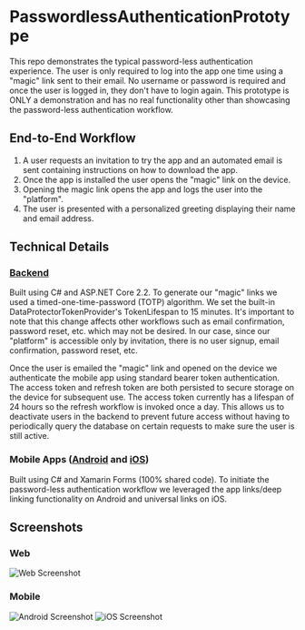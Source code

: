 # PasswordlessAuthenticationPrototype
This repo demonstrates the typical password-less authentication experience.  The user is only required to log into the app one time using a "magic" link sent to their email. No username or password is required and once the user is logged in, they don't have to login again. This prototype is ONLY a demonstration and has no real functionality other than showcasing the password-less authentication workflow.

## End-to-End Workflow
1. A user requests an invitation to try the app and an automated email is sent containing instructions on how to download the app.
2. Once the app is installed the user opens the "magic" link on the device.
3. Opening the magic link opens the app and logs the user into the "platform".
4. The user is presented with a personalized greeting displaying their name and email address.

## Technical Details
### [Backend](https://pwdlessauth.azurewebsites.net/)
Built using C# and ASP.NET Core 2.2.  To generate our "magic" links we used a timed-one-time-password (TOTP) algorithm. We set the built-in DataProtectorTokenProvider's TokenLifespan to 15 minutes.  It's important to note that this change affects other workflows such as email confirmation, password reset, etc. which may not be desired.  In our case, since our "platform" is accessible only by invitation, there is no user signup, email confirmation, password reset, etc.  

Once the user is emailed the "magic" link and opened on the device we authenticate the mobile app using standard bearer token authentication.  The access token and refresh token are both persisted to secure storage on the device for subsequent use.  The access token currently has a lifespan of 24 hours so the refresh workflow is invoked once a day.  This allows us to deactivate users in the backend to prevent future access without having to periodically query the database on certain requests to make sure the user is still active.

### Mobile Apps ([Android](https://play.google.com/store/apps/details?id=com.hyprsoft.Auth.Passwordless.Prototype) and [iOS](https://www.apple.com/ios/app-store))
Built using C# and Xamarin Forms (100% shared code).  To initiate the password-less authentication workflow we leveraged the app links/deep linking functionality on Android and universal links on iOS.

## Screenshots
### Web
![Web Screenshot](/hyprsoftcorp/PasswordlessAuthenticationPrototype/blob/master/Media/Web/home.png "Web Screenshot")

### Mobile
![Android Screenshot](/hyprsoftcorp/PasswordlessAuthenticationPrototype/blob/master/Media/Android/Phone/Screenshot_1547224213.png "Android Screenshot")
![iOS Screenshot](/hyprsoftcorp/PasswordlessAuthenticationPrototype/blob/master/Media/iOS/Phone/2019-01-07_12-54-37-PM.png "iOS Screenshot")

